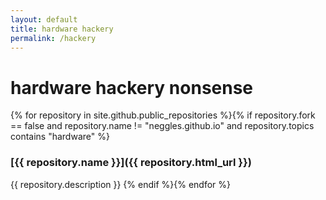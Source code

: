 ```yaml
---
layout: default
title: hardware hackery
permalink: /hackery
---
```


# hardware hackery nonsense

{% for repository in site.github.public_repositories %}{% if repository.fork == false and repository.name != "neggles.github.io" and repository.topics contains "hardware" %}
### [{{ repository.name }}]({{ repository.html_url }})  
{{ repository.description }}
{% endif %}{% endfor %}
